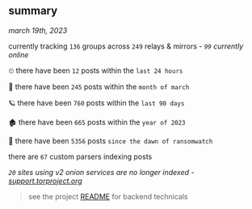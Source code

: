 
## summary
_march 19th, 2023_

currently tracking `136` groups across `249` relays & mirrors - _`99` currently online_

⏲ there have been `12` posts within the `last 24 hours`

🦈 there have been `245` posts within the `month of march`

🪐 there have been `760` posts within the `last 90 days`

🏚 there have been `665` posts within the `year of 2023`

🦕 there have been `5356` posts `since the dawn of ransomwatch`

there are `67` custom parsers indexing posts

_`20` sites using v2 onion services are no longer indexed - [support.torproject.org](https://support.torproject.org/onionservices/v2-deprecation/)_

> see the project [README](https://github.com/joshhighet/ransomwatch#ransomwatch--) for backend technicals

